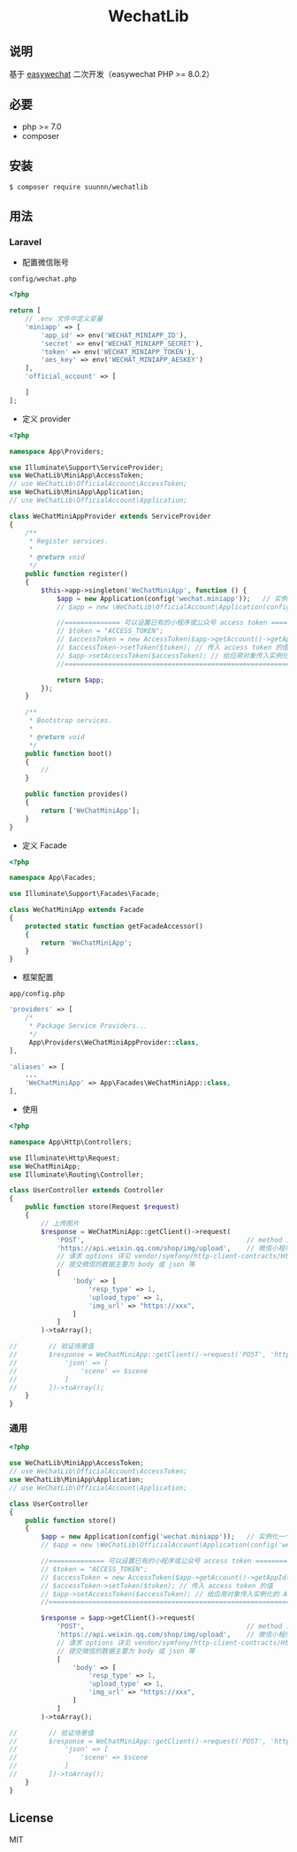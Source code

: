 <h1 align="center">WechatLib</h1>

## 说明

基于 [easywechat](https://github.com/w7corp/easywechat) 二次开发（easywechat PHP >= 8.0.2）

## 必要

- php >= 7.0
- composer

## 安装

```shell
$ composer require suunnn/wechatlib
```

## 用法

### Laravel

+ 配置微信账号
```
config/wechat.php
```
```php
<?php

return [
    // .env 文件中定义变量
    'miniapp' => [
        'app_id' => env('WECHAT_MINIAPP_ID'),
        'secret' => env('WECHAT_MINIAPP_SECRET'),
        'token' => env('WECHAT_MINIAPP_TOKEN'),
        'aes_key' => env('WECHAT_MINIAPP_AESKEY')
    ],
    'official_account' => [

    ]
];
```

+ 定义 provider

```php
<?php

namespace App\Providers;

use Illuminate\Support\ServiceProvider;
use WeChatLib\MiniApp\AccessToken;
// use WeChatLib\OfficialAccount\AccessToken;
use WeChatLib\MiniApp\Application;
// use WeChatLib\OfficialAccount\Application;

class WeChatMiniAppProvider extends ServiceProvider
{
    /**
     * Register services.
     *
     * @return void
     */
    public function register()
    {
        $this->app->singleton('WeChatMiniApp', function () {
            $app = new Application(config('wechat.miniapp'));   // 实例化一个小程序应用对象
            // $app = new \WeChatLib\OfficialAccount\Application(config('wechat.official_account'));   // 实例化一个公众号应用对象

            //============== 可以设置已有的小程序或公众号 access token ==============/
            // $token = "ACCESS_TOKEN";
            // $accessToken = new AccessToken($app->getAccount()->getAppId(), $app->getAccount()->getSecret());    // 实例化 AccessToken 对象
            // $accessToken->setToken($token); // 传入 access token 的值
            // $app->setAccessToken($accessToken); // 给应用对象传入实例化的 AccessToken 对象
            //=================================================================/

            return $app;
        });
    }

    /**
     * Bootstrap services.
     *
     * @return void
     */
    public function boot()
    {
        //
    }

    public function provides()
    {
        return ['WeChatMiniApp'];
    }
}
```

+ 定义 Facade

```php
<?php

namespace App\Facades;

use Illuminate\Support\Facades\Facade;

class WeChatMiniApp extends Facade
{
    protected static function getFacadeAccessor()
    {
        return 'WeChatMiniApp';
    }
}

```
+ 框架配置

```app/config.php```

```php
'providers' => [
    /*
     * Package Service Providers...
     */
     App\Providers\WeChatMiniAppProvider::class,
],
```

```php
'aliases' => [
    ...
    'WeChatMiniApp' => App\Facades\WeChatMiniApp::class,
],
```

+ 使用

```php
<?php

namespace App\Http\Controllers;

use Illuminate\Http\Request;
use WeChatMiniApp;
use Illuminate\Routing\Controller;

class UserController extends Controller
{
    public function store(Request $request)
    {
        // 上传图片
        $response = WeChatMiniApp::getClient()->request(
            'POST',                                         // method 方式
            'https://api.weixin.qq.com/shop/img/upload',    // 微信小程序 api 接口
            // 请求 options 详见 vendor/symfony/http-client-contracts/HttpClientInterface.php
            // 提交微信的数据主要为 body 或 json 等
            [
                'body' => [
                    'resp_type' => 1,
                    'upload_type' => 1,
                    'img_url' => "https://xxx",
                ]
            ]
        )->toArray();

//        // 验证场景值
//        $response = WeChatMiniApp::getClient()->request('POST', 'https://api.weixin.qq.com/shop/scene/check', [
//            'json' => [
//                'scene' => $scene
//            ]
//        ])->toArray();
    }
}
```

### 通用
```php
<?php

use WeChatLib\MiniApp\AccessToken;
// use WeChatLib\OfficialAccount\AccessToken;
use WeChatLib\MiniApp\Application;
// use WeChatLib\OfficialAccount\Application;

class UserController
{
    public function store()
    {
        $app = new Application(config('wechat.miniapp'));   // 实例化一个小程序应用对象
        // $app = new \WeChatLib\OfficialAccount\Application(config('wechat.official_account'));   // 实例化一个公众号应用对象

        //============== 可以设置已有的小程序或公众号 access token ==============/
        // $token = "ACCESS_TOKEN";
        // $accessToken = new AccessToken($app->getAccount()->getAppId(), $app->getAccount()->getSecret());    // 实例化 AccessToken 对象
        // $accessToken->setToken($token); // 传入 access token 的值
        // $app->setAccessToken($accessToken); // 给应用对象传入实例化的 AccessToken 对象
        //=================================================================/

        $response = $app->getClient()->request(
            'POST',                                         // method 方式
            'https://api.weixin.qq.com/shop/img/upload',    // 微信小程序 api 接口
            // 请求 options 详见 vendor/symfony/http-client-contracts/HttpClientInterface.php
            // 提交微信的数据主要为 body 或 json 等
            [
                'body' => [
                    'resp_type' => 1,
                    'upload_type' => 1,
                    'img_url' => "https://xxx",
                ]
            ]
        )->toArray();

//        // 验证场景值
//        $response = WeChatMiniApp::getClient()->request('POST', 'https://api.weixin.qq.com/shop/scene/check', [
//            'json' => [
//                'scene' => $scene
//            ]
//        ])->toArray();
    }
}


```

## License

MIT
